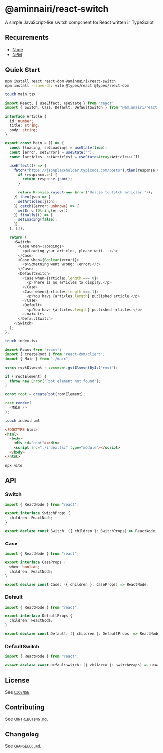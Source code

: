 # @aminnairi/react-switch

A simple JavaScript-like switch component for React written in TypeScript

## Requirements

- [Node](https://nodejs.org/en)
- [NPM](https://www.npmjs.com/)

## Quick Start

```bash
npm install react react-dom @aminnairi/react-switch
npm install --save-dev vite @types/react @types/react-dom
```

```bash
touch main.tsx
```

```typescript
import React, { useEffect, useState } from 'react'
import { Switch, Case, Default, DefaultSwitch } from "@aminnairi/react-switch";

interface Article {
  id: number;
  title: string;
  body: string;
}

export const Main = () => {
  const [loading, setLoading] = useState(true);
  const [error, setError] = useState("");
  const [articles, setArticles] = useState<Array<Article>>([]);

  useEffect(() => {
    fetch("https://jsonplaceholder.typicode.com/posts").then(response => {
      if (response.ok) {
        return response.json();
      }

      return Promise.reject(new Error("Unable to fetch articles."));
    }).then(json => {
      setArticles(json);
    }).catch((error: unknown) => {
      setError(String(error));
    }).finally(() => {
      setLoading(false);
    });
  }, []);

  return (
    <Switch>
      <Case when={loading}>
        <p>Loading your articles, please wait...</p>
      </Case>
      <Case when={Boolean(error)}>
        <p>Something went wrong: {error}</p>
      </Case>
      <DefaultSwitch>
        <Case when={articles.length === 0}>
          <p>There is no articles to display.</p>
        </Case>
        <Case when={articles.length === 1}>
          <p>You have {articles.length} published article.</p>
        </Case>
        <Default>
          <p>You have {articles.length} published articles.</p>
        </Default>
      </DefaultSwitch>
    </Switch>
  );
};
```

```bash
touch index.tsx
```

```typescript
import React from "react";
import { createRoot } from "react-dom/client";
import { Main } from "./main";

const rootElement = document.getElementById("root");

if (!rootElement) {
  throw new Error("Root element not found");
}

const root = createRoot(rootElement);

root.render(
  <Main />
);
```

```bash
touch index.html
```

```html
<!DOCTYPE html>
<html>
  <body>
    <div id="root"></div>
    <script src="./index.tsx" type="module"></script>
  </body>
</html>
```

```bash
npx vite
```

## API

### Switch

```typescript
import { ReactNode } from "react";

export interface SwitchProps {
  children: ReactNode;
}

export declare const Switch: ({ children }: SwitchProps) => ReactNode;
```

### Case

```typescript
import { ReactNode } from "react";

export interface CaseProps {
  when: boolean;
  children: ReactNode;
}

export declare const Case: ({ children }: CaseProps) => ReactNode;
```

### Default

```typescript
import { ReactNode } from "react";

export interface DefaultProps {
  children: ReactNode;
}

export declare const Default: ({ children }: DefaultProps) => ReactNode;
```

### DefaultSwitch

```typescript
import { ReactNode } from "react";

export declare const DefaultSwitch: ({ children }: SwitchProps) => ReactNode
```

## License

See [`LICENSE`](../LICENSE).

## Contributing

See [`CONTRIBUTING.md`](../CONTRIBUTING.md).

## Changelog

See [`CHANGELOG.md`](./CHANGELOG.md).
